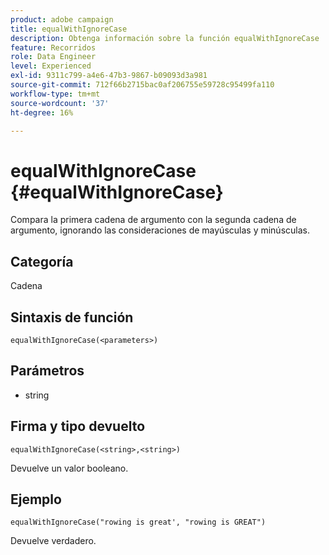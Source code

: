 ```yaml
---
product: adobe campaign
title: equalWithIgnoreCase
description: Obtenga información sobre la función equalWithIgnoreCase
feature: Recorridos
role: Data Engineer
level: Experienced
exl-id: 9311c799-a4e6-47b3-9867-b09093d3a981
source-git-commit: 712f66b2715bac0af206755e59728c95499fa110
workflow-type: tm+mt
source-wordcount: '37'
ht-degree: 16%

---
```


# equalWithIgnoreCase {#equalWithIgnoreCase}

Compara la primera cadena de argumento con la segunda cadena de argumento, ignorando las consideraciones de mayúsculas y minúsculas.

## Categoría

Cadena

## Sintaxis de función

`equalWithIgnoreCase(<parameters>)`

## Parámetros

* string

## Firma y tipo devuelto

`equalWithIgnoreCase(<string>,<string>)`

Devuelve un valor booleano.

## Ejemplo

`equalWithIgnoreCase("rowing is great', "rowing is GREAT")`

Devuelve verdadero.
